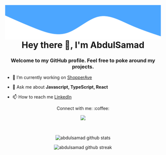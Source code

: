 <img src="readme/background.svg" align="right" />

<h1 align="center">Hey there 👋, I'm AbdulSamad</h1>
<h3 align="center">Welcome to my GitHub profile. Feel free to poke around my projects.</h3>

- 🔭 I’m currently working on [ShopperAve](https://github.com/abdulsamad/shopperave)

- 💬 Ask me about **Javascript, TypeScript, React**

- 📫 How to reach me <a href="https://www.linkedin.com/in/abdulsamad-ansari" target="_blank" title="Linkedin">
		LinkedIn
	</a>


<p align="center">
	Connect with me: :coffee:
</p>

<p align="center">
	<a href="https://www.linkedin.com/in/abdulsamad-ansari" target="_blank" title="Linkedin">
		<img src="https://img.shields.io/badge/-LinkedIn-blue?style=flat&logo=Linkedin&logoColor=white" />
	</a>
</p>

<br />

<p align="center">
	<img src="https://github-readme-stats.vercel.app/api?username=abdulsamad&show_icons=true&locale=en" alt="abdulsamad github stats" />
</p>

<p align="center">
	<img src="https://github-readme-streak-stats.herokuapp.com?user=abdulsamad&" alt="abdulsamad github streak" />
</p>